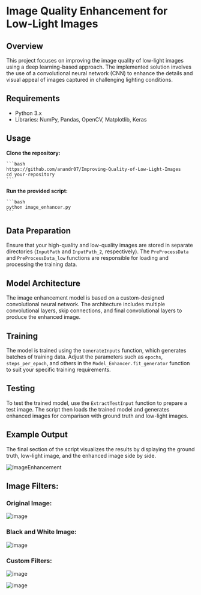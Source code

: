 # Image Quality Enhancement for Low-Light Images

## Overview

This project focuses on improving the image quality of low-light images using a deep learning-based approach. The implemented solution involves the use of a convolutional neural network (CNN) to enhance the details and visual appeal of images captured in challenging lighting conditions.

## Requirements

- Python 3.x
- Libraries: NumPy, Pandas, OpenCV, Matplotlib, Keras

## Usage

**Clone the repository:**

    ```bash
    https://github.com/anandr07/Improving-Quality-of-Low-Light-Images
    cd your-repository
    ```

**Run the provided script:**

    ```bash
    python image_enhancer.py
    ```
## Data Preparation

Ensure that your high-quality and low-quality images are stored in separate directories (`InputPath` and `InputPath_2`, respectively). The `PreProcessData` and `PreProcessData_low` functions are responsible for loading and processing the training data.

## Model Architecture

The image enhancement model is based on a custom-designed convolutional neural network. The architecture includes multiple convolutional layers, skip connections, and final convolutional layers to produce the enhanced image.

## Training

The model is trained using the `GenerateInputs` function, which generates batches of training data. Adjust the parameters such as `epochs`, `steps_per_epoch`, and others in the `Model_Enhancer.fit_generator` function to suit your specific training requirements.

## Testing

To test the trained model, use the `ExtractTestInput` function to prepare a test image. The script then loads the trained model and generates enhanced images for comparison with ground truth and low-light images.

## Example Output

The final section of the script visualizes the results by displaying the ground truth, low-light image, and the enhanced image side by side.

![ImageEnhancement](https://github.com/anandr07/Improving-Quality-of-Low-Light-Images/assets/66896800/d9d87807-0725-4685-a288-7ae32f5037a6)


## Image Filters:
### Original Image:
![image](https://github.com/anandr07/Improving-Quality-of-Low-Light-Images/assets/66896800/5651e80b-7bca-4561-89dc-9fc23e3ed319)

### Black and White Image:
![image](https://github.com/anandr07/Improving-Quality-of-Low-Light-Images/assets/66896800/46054da2-415f-45d8-afb5-1d2a8b8c7030)

### Custom Filters:
![image](https://github.com/anandr07/Improving-Quality-of-Low-Light-Images/assets/66896800/fa36e0aa-c5ad-49ef-93f0-0a11eea61d1a)

![image](https://github.com/anandr07/Improving-Quality-of-Low-Light-Images/assets/66896800/052d6e5f-fab6-4537-8ee7-0b9f5ae991f3)

